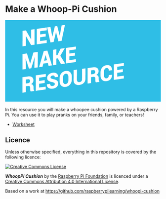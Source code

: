 # Make a Whoop-Pi Cushion

![](cover.png)

In this resource you will make a whoopee cushion powered by a Raspberry Pi. You can use it to play pranks on your friends, family, or teachers! 

- [Worksheet](worksheet.md)

## Licence

Unless otherwise specified, everything in this repository is covered by the following licence:

[![Creative Commons License](http://i.creativecommons.org/l/by-sa/4.0/88x31.png)](http://creativecommons.org/licenses/by-sa/4.0/)

***WhoopPi Cushion*** by the [Raspberry Pi Foundation](http://www.raspberrypi.org) is licenced under a [Creative Commons Attribution 4.0 International License](http://creativecommons.org/licenses/by-sa/4.0/).

Based on a work at https://github.com/raspberrypilearning/whoopi-cushion
